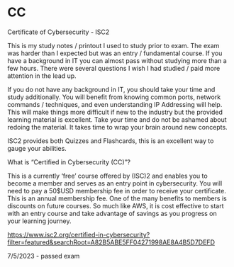 # CC
Certificate of Cybersecurity - ISC2

This is my study notes / printout I used to study prior to exam. The exam was harder than I expected but was an entry / fundamental course. If you have a background in IT you can almost pass without studying more than a few hours. There were several questions I wish I had studied / paid more attention in the lead up.

If you do not have any background in IT, you should take your time and study additionally. You will benefit from knowing common ports, network commands / techniques, and even understanding IP Addressing will help. This will make things more difficult if new to the industry but the provided learning material is excellent. Take your time and do not be ashamed about redoing the material. It takes time to wrap your brain around new concepts.

ISC2 provides both Quizzes and Flashcards, this is an excellent way to gauge your abilities.

What is “Certified in Cybersecurity (CC)”?

This is a currently ‘free’ course offered by (ISC)2 and enables you to become a member and serves as an entry point in cybersecurity. You will need to pay a 50$USD membership fee in order to receive your certificate. This is an annual membership fee. 
One of the many benefits to members is discounts on future courses. So much like AWS, it is cost effective to start with an entry course and take advantage of savings as you progress on your learning journey.

https://www.isc2.org/certified-in-cybersecurity?filter=featured&searchRoot=A82B5ABE5FF04271998AE8A4B5D7DEFD


7/5/2023 - passed exam
